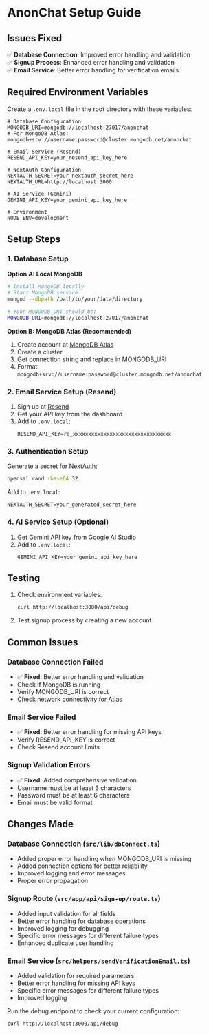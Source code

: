 # AnonChat Setup Guide

## Issues Fixed

✅ **Database Connection**: Improved error handling and validation  
✅ **Signup Process**: Enhanced error handling and validation  
✅ **Email Service**: Better error handling for verification emails  

## Required Environment Variables

Create a `.env.local` file in the root directory with these variables:

```env
# Database Configuration
MONGODB_URI=mongodb://localhost:27017/anonchat
# For MongoDB Atlas: mongodb+srv://username:password@cluster.mongodb.net/anonchat

# Email Service (Resend)
RESEND_API_KEY=your_resend_api_key_here

# NextAuth Configuration  
NEXTAUTH_SECRET=your_nextauth_secret_here
NEXTAUTH_URL=http://localhost:3000

# AI Service (Gemini)
GEMINI_API_KEY=your_gemini_api_key_here

# Environment
NODE_ENV=development
```

## Setup Steps

### 1. Database Setup

**Option A: Local MongoDB**
```bash
# Install MongoDB locally
# Start MongoDB service
mongod --dbpath /path/to/your/data/directory

# Your MONGODB_URI should be:
MONGODB_URI=mongodb://localhost:27017/anonchat
```

**Option B: MongoDB Atlas (Recommended)**
1. Create account at [MongoDB Atlas](https://cloud.mongodb.com/)
2. Create a cluster
3. Get connection string and replace in MONGODB_URI
4. Format: `mongodb+srv://username:password@cluster.mongodb.net/anonchat`

### 2. Email Service Setup (Resend)

1. Sign up at [Resend](https://resend.com/)
2. Get your API key from the dashboard
3. Add to `.env.local`:
   ```env
   RESEND_API_KEY=re_xxxxxxxxxxxxxxxxxxxxxxxxxxxxxxxx
   ```

### 3. Authentication Setup

Generate a secret for NextAuth:
```bash
openssl rand -base64 32
```
Add to `.env.local`:
```env
NEXTAUTH_SECRET=your_generated_secret_here
```

### 4. AI Service Setup (Optional)

1. Get Gemini API key from [Google AI Studio](https://aistudio.google.com/)
2. Add to `.env.local`:
   ```env
   GEMINI_API_KEY=your_gemini_api_key_here
   ```

## Testing

1. Check environment variables:
   ```bash
   curl http://localhost:3000/api/debug
   ```

2. Test signup process by creating a new account

## Common Issues

### Database Connection Failed
- ✅ **Fixed**: Better error handling and validation
- Check if MongoDB is running
- Verify MONGODB_URI is correct
- Check network connectivity for Atlas

### Email Service Failed  
- ✅ **Fixed**: Better error handling for missing API keys
- Verify RESEND_API_KEY is correct
- Check Resend account limits

### Signup Validation Errors
- ✅ **Fixed**: Added comprehensive validation
- Username must be at least 3 characters
- Password must be at least 6 characters
- Email must be valid format

## Changes Made

### Database Connection (`src/lib/dbConnect.ts`)
- Added proper error handling when MONGODB_URI is missing
- Added connection options for better reliability
- Improved logging and error messages
- Proper error propagation

### Signup Route (`src/app/api/sign-up/route.ts`)
- Added input validation for all fields
- Better error handling for database operations
- Improved logging for debugging
- Specific error messages for different failure types
- Enhanced duplicate user handling

### Email Service (`src/helpers/sendVerificationEmail.ts`)
- Added validation for required parameters
- Better error handling for missing API keys
- Specific error messages for different failure types
- Improved logging

Run the debug endpoint to check your current configuration:
```bash
curl http://localhost:3000/api/debug
``` 